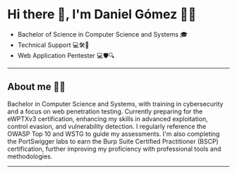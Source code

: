 # Hi there 👋, I'm Daniel Gómez 🕵️‍♀️ 

- Bachelor of Science in Computer Science and Systems 🎓 
- Technical Support 💻🛠️🔧
- Web Application Pentester 💻🛡️🔍

---

## About me 🙋‍♂️

Bachelor in Computer Science and Systems, with training in cybersecurity and a focus on web penetration testing. Currently preparing for the eWPTXv3 certification, enhancing my skills in advanced exploitation, control evasion, and vulnerability detection. I regularly reference the OWASP Top 10 and WSTG to guide my assessments. I'm also completing the PortSwigger labs to earn the Burp Suite Certified Practitioner (BSCP) certification, further improving my proficiency with professional tools and methodologies.

---
